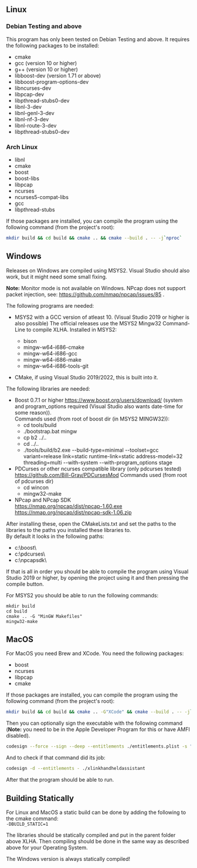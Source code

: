 ## Linux
### Debian Testing and above
This program has only been tested on Debian Testing and above.
It requires the following packages to be installed:
- cmake
- gcc (version 10 or higher)
- g++ (version 10 or higher)
- libboost-dev (version 1.71 or above)
- libboost-program-options-dev
- libncurses-dev
- libpcap-dev
- libpthread-stubs0-dev
- libnl-3-dev
- libnl-genl-3-dev
- libnl-nf-3-dev
- libnl-route-3-dev
- libpthread-stubs0-dev

### Arch Linux
- libnl
- cmake
- boost
- boost-libs
- libpcap
- ncurses
- ncurses5-compat-libs
- gcc
- libpthread-stubs

If those packages are installed, you can compile the program using the following command (from the project's root):
```bash
mkdir build && cd build && cmake .. && cmake --build . -- -j`nproc`
``` 

## Windows
Releases on Windows are compiled using MSYS2. Visual Studio should also work, but it might need some small fixing.

**Note:** Monitor mode is not available on Windows. NPcap does not support packet injection, see: https://github.com/nmap/npcap/issues/85 .

The following programs are needed:
- MSYS2 with a GCC version of atleast 10. (Visual Studio 2019 or higher is also possible) 
  The official releases use the MSYS2 Mingw32 Command-Line to compile XLHA. 
  Installed in MSYS2:
  - bison
  - mingw-w64-i686-cmake
  - mingw-w64-i686-gcc
  - mingw-w64-i686-make
  - mingw-w64-i686-tools-git

- CMake, if using Visual Studio 2019/2022, this is built into it.

The following libraries are needed:
- Boost 0.7.1 or higher https://www.boost.org/users/download/ (system and program_options required 
  (Visual Studio also wants date-time for some reason)).  
  Commands used (from root of boost dir (in MSYS2 MINGW32)): 
  - cd tools/build
  - ./bootstrap.bat mingw
  - cp b2 ../..
  - cd ../..
  - ./tools/build/b2.exe --build-type=minimal --toolset=gcc variant=release link=static runtime-link=static
    address-model=32 threading=multi --with-system --with-program_options stage
- PDCurses or other ncurses compatible library (only pdcurses tested) https://github.com/Bill-Gray/PDCursesMod
  Commands used (from root of pdcurses dir)
  - cd wincon
  - mingw32-make
- NPcap and NPcap SDK \
  https://nmap.org/npcap/dist/npcap-1.60.exe \
  https://nmap.org/npcap/dist/npcap-sdk-1.06.zip

After installing these, open the CMakeLists.txt and set the paths to the libraries to the paths you installed these libraries to. \
By default it looks in the following paths:
- c:\boost\
- c:\pdcurses\
- c:\npcapsdk\

If that is all in order you should be able to compile the program using Visual Studio 2019 or higher, by opening the project using it and then pressing the compile button.

For MSYS2 you should be able to run the following commands:
```batch
mkdir build 
cd build 
cmake .. -G "MinGW Makefiles"
mingw32-make
``` 

## MacOS
For MacOS you need Brew and XCode.
You need the following packages:
- boost
- ncurses
- libpcap
- cmake

If those packages are installed, you can compile the program using the following command (from the project's root):
```bash
mkdir build && cd build && cmake .. -G"XCode" && cmake --build . -- -j`nproc`
``` 

Then you can optionally sign the executable with the following command  
(**Note:** you need to be in the Apple Developer
Program for this or have AMFI disabled).

```bash
codesign --force --sign --deep --entitlements ./entitlements.plist -s "NAME-OF-CERT" ./xlinkhandheldassistant
```

And to check if that command did its job:

```bash
codesign -d --entitlements - ./xlinkhandheldassistant
```

After that the program should be able to run.


## Building Statically
For Linux and MacOS a static build can be done by adding the following to the cmake command:  
```-DBUILD_STATIC=1```

The libraries should be statically compiled and put in the parent folder above XLHA.
Then compiling should be done in the same way as described above for your Operating System.

The Windows version is always statically compiled!
